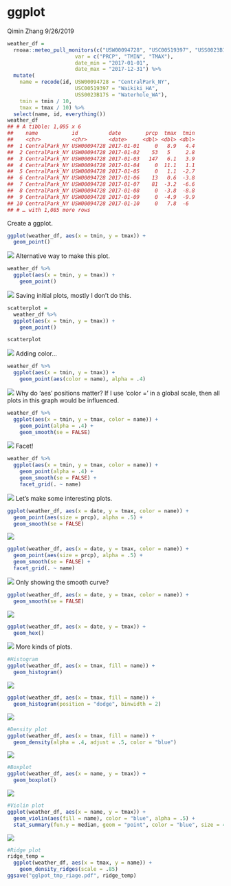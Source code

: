 ggplot
================
Qimin Zhang
9/26/2019

``` r
weather_df = 
  rnoaa::meteo_pull_monitors(c("USW00094728", "USC00519397", "USS0023B17S"),
                      var = c("PRCP", "TMIN", "TMAX"), 
                      date_min = "2017-01-01",
                      date_max = "2017-12-31") %>%
  mutate(
    name = recode(id, USW00094728 = "CentralPark_NY", 
                      USC00519397 = "Waikiki_HA",
                      USS0023B17S = "Waterhole_WA"),
    tmin = tmin / 10,
    tmax = tmax / 10) %>%
  select(name, id, everything())
weather_df
## # A tibble: 1,095 x 6
##    name           id          date        prcp  tmax  tmin
##    <chr>          <chr>       <date>     <dbl> <dbl> <dbl>
##  1 CentralPark_NY USW00094728 2017-01-01     0   8.9   4.4
##  2 CentralPark_NY USW00094728 2017-01-02    53   5     2.8
##  3 CentralPark_NY USW00094728 2017-01-03   147   6.1   3.9
##  4 CentralPark_NY USW00094728 2017-01-04     0  11.1   1.1
##  5 CentralPark_NY USW00094728 2017-01-05     0   1.1  -2.7
##  6 CentralPark_NY USW00094728 2017-01-06    13   0.6  -3.8
##  7 CentralPark_NY USW00094728 2017-01-07    81  -3.2  -6.6
##  8 CentralPark_NY USW00094728 2017-01-08     0  -3.8  -8.8
##  9 CentralPark_NY USW00094728 2017-01-09     0  -4.9  -9.9
## 10 CentralPark_NY USW00094728 2017-01-10     0   7.8  -6  
## # … with 1,085 more rows
```

Create a ggplot.

``` r
ggplot(weather_df, aes(x = tmin, y = tmax)) +
  geom_point()
```

![](ggplot_files/figure-gfm/unnamed-chunk-2-1.png)<!-- --> Alternative
way to make this plot.

``` r
weather_df %>%
  ggplot(aes(x = tmin, y = tmax)) +
    geom_point()
```

![](ggplot_files/figure-gfm/unnamed-chunk-3-1.png)<!-- --> Saving
initial plots, mostly I don’t do this.

``` r
scatterplot = 
  weather_df %>%
  ggplot(aes(x = tmin, y = tmax)) +
    geom_point()

scatterplot
```

![](ggplot_files/figure-gfm/unnamed-chunk-4-1.png)<!-- --> Adding color…

``` r
weather_df %>%
  ggplot(aes(x = tmin, y = tmax)) +
    geom_point(aes(color = name), alpha = .4)
```

![](ggplot_files/figure-gfm/unnamed-chunk-5-1.png)<!-- --> Why do ‘aes’
positions matter? If I use ‘color =’ in a global scale, then all plots
in this graph would be influenced.

``` r
weather_df %>%
  ggplot(aes(x = tmin, y = tmax, color = name)) +
    geom_point(alpha = .4) +
    geom_smooth(se = FALSE)
```

![](ggplot_files/figure-gfm/unnamed-chunk-6-1.png)<!-- --> Facet\!

``` r
weather_df %>%
  ggplot(aes(x = tmin, y = tmax, color = name)) +
    geom_point(alpha = .4) +
    geom_smooth(se = FALSE) +
    facet_grid(. ~ name)
```

![](ggplot_files/figure-gfm/unnamed-chunk-7-1.png)<!-- --> Let’s make
some interesting plots.

``` r
ggplot(weather_df, aes(x = date, y = tmax, color = name)) + 
  geom_point(aes(size = prcp), alpha = .5) +
  geom_smooth(se = FALSE)
```

![](ggplot_files/figure-gfm/unnamed-chunk-8-1.png)<!-- -->

``` r
ggplot(weather_df, aes(x = date, y = tmax, color = name)) + 
  geom_point(aes(size = prcp), alpha = .5) +
  geom_smooth(se = FALSE) + 
  facet_grid(. ~ name)
```

![](ggplot_files/figure-gfm/unnamed-chunk-8-2.png)<!-- --> Only showing
the smooth curve?

``` r
ggplot(weather_df, aes(x = date, y = tmax, color = name)) + 
  geom_smooth(se = FALSE) 
```

![](ggplot_files/figure-gfm/unnamed-chunk-9-1.png)<!-- -->

``` r
ggplot(weather_df, aes(x = date, y = tmax)) + 
  geom_hex()
```

![](ggplot_files/figure-gfm/unnamed-chunk-10-1.png)<!-- --> More kinds
of plots.

``` r
#Histogram
ggplot(weather_df, aes(x = tmax, fill = name)) + 
  geom_histogram()
```

![](ggplot_files/figure-gfm/unnamed-chunk-11-1.png)<!-- -->

``` r
ggplot(weather_df, aes(x = tmax, fill = name)) + 
  geom_histogram(position = "dodge", binwidth = 2)
```

![](ggplot_files/figure-gfm/unnamed-chunk-11-2.png)<!-- -->

``` r
#Density plot
ggplot(weather_df, aes(x = tmax, fill = name)) + 
  geom_density(alpha = .4, adjust = .5, color = "blue")
```

![](ggplot_files/figure-gfm/unnamed-chunk-12-1.png)<!-- -->

``` r
#Boxplot
ggplot(weather_df, aes(x = name, y = tmax)) + 
  geom_boxplot()
```

![](ggplot_files/figure-gfm/unnamed-chunk-13-1.png)<!-- -->

``` r
#Violin plot
ggplot(weather_df, aes(x = name, y = tmax)) + 
  geom_violin(aes(fill = name), color = "blue", alpha = .5) + 
  stat_summary(fun.y = median, geom = "point", color = "blue", size = 4)
```

![](ggplot_files/figure-gfm/unnamed-chunk-14-1.png)<!-- -->

``` r
#Ridge plot
ridge_temp =
  ggplot(weather_df, aes(x = tmax, y = name)) + 
    geom_density_ridges(scale = .85)
ggsave("gglpot_tmp_riage.pdf", ridge_temp)
```
